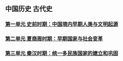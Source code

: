 ## 中国历史 古代史
### [第一单元 史前时期：中国境内早期人类与文明起源](./%E7%AC%AC%E4%B8%80%E5%8D%95%E5%85%83%20%E5%8F%B2%E5%89%8D%E6%97%B6%E6%9C%9F%EF%BC%9A%E4%B8%AD%E5%9B%BD%E5%A2%83%E5%86%85%E6%97%A9%E6%9C%9F%E4%BA%BA%E7%B1%BB%E4%B8%8E%E6%96%87%E6%98%8E%E7%9A%84%E8%B5%B7%E6%BA%90/)
### [第二单元 夏商周时期：早期国家与社会变革](./%E7%AC%AC%E4%BA%8C%E5%8D%95%E5%85%83%20%E5%A4%8F%E5%95%86%E5%91%A8%E6%97%B6%E6%9C%9F%EF%BC%9A%E6%97%A9%E6%9C%9F%E5%9B%BD%E5%AE%B6%E4%B8%8E%E7%A4%BE%E4%BC%9A%E5%8F%98%E9%9D%A9/)
### [第三单元 秦汉时期：统一多民族国家的建立和巩固](./%E7%AC%AC%E4%B8%89%E5%8D%95%E5%85%83%20%E7%A7%A6%E6%B1%89%E6%97%B6%E6%9C%9F%EF%BC%9A%E7%BB%9F%E4%B8%80%E5%A4%9A%E6%B0%91%E6%97%8F%E5%9B%BD%E5%AE%B6%E7%9A%84%E5%BB%BA%E7%AB%8B%E5%92%8C%E5%B7%A9%E5%9B%BA/)